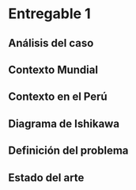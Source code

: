 # Entregable 1

## Análisis del caso

## Contexto Mundial

## Contexto en el Perú

## Diagrama de Ishikawa

## Definición del problema

## Estado del arte
